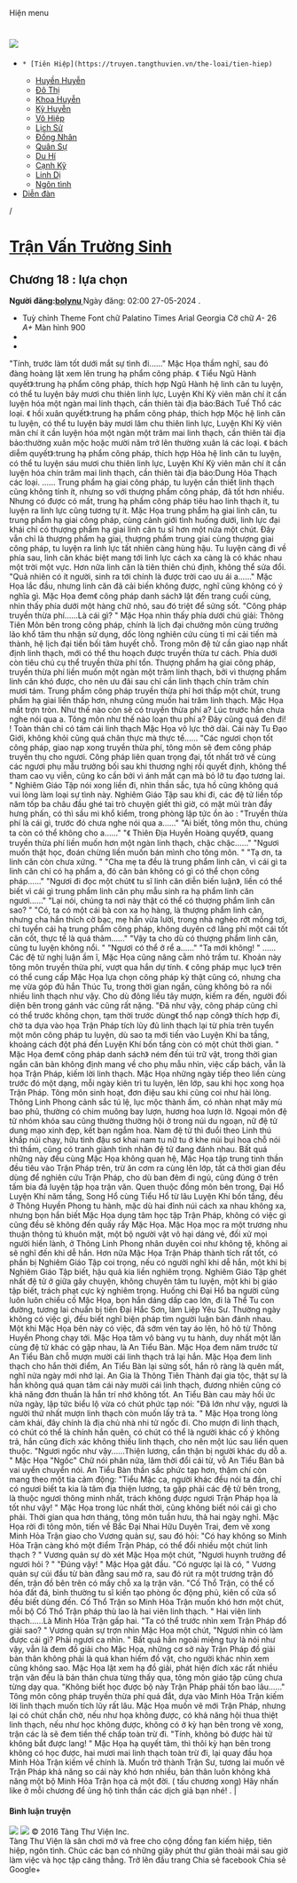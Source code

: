Hiện menu
# [ ![](https://truyen.tangthuvien.vn/images/logo-web-gray.png) ](https://truyen.tangthuvien.vn "doc truyen")
  *     * [Tiên Hiệp](https://truyen.tangthuvien.vn/the-loai/tien-hiep)
    * [Huyền Huyễn](https://truyen.tangthuvien.vn/the-loai/huyen-huyen)
    * [Đô Thị](https://truyen.tangthuvien.vn/the-loai/do-thi)
    * [Khoa Huyễn](https://truyen.tangthuvien.vn/the-loai/khoa-huyen)
    * [Kỳ Huyễn](https://truyen.tangthuvien.vn/the-loai/ky-huyen)
    * [Võ Hiệp](https://truyen.tangthuvien.vn/the-loai/vo-hiep)
    * [Lịch Sử](https://truyen.tangthuvien.vn/the-loai/lich-su)
    * [Đồng Nhân](https://truyen.tangthuvien.vn/the-loai/dong-nhan)
    * [Quân Sự](https://truyen.tangthuvien.vn/the-loai/quan-su)
    * [Du Hí](https://truyen.tangthuvien.vn/the-loai/du-hi)
    * [Cạnh Kỹ](https://truyen.tangthuvien.vn/the-loai/canh-ky)
    * [Linh Dị](https://truyen.tangthuvien.vn/the-loai/linh-di)
    * [Ngôn tình](https://ngontinh.tangthuvien.vn/)
  * [Diễn đàn](http://tangthuvien.vn/forum)


/
# [Trận Vấn Trường Sinh](https://truyen.tangthuvien.vn/doc-truyen/tran-van-truong-sinh "Trận Vấn Trường Sinh")
## Chương 18 : lựa chọn
**Người đăng:[bolynu ](https://truyen.tangthuvien.vn/converter/bolynu)**
Ngày đăng: 02:00 27-05-2024
. 
  * Tuỳ chỉnh
Theme
Font chữ
Palatino Times Arial Georgia
Cỡ chữ
_A-_ 26 _A+_
Màn hình
900
  * [](https://truyen.tangthuvien.vn/doc-truyen/tran-van-truong-sinh/chuong-18#list-comment "Bình luận")
  * [](https://truyen.tangthuvien.vn/nap-xu "Nạp tiền")


"Tính, trước làm tốt dưới mắt sự tình đi......" Mặc Họa thầm nghĩ, sau đó đàng hoàng lật xem lên trung hạ phẩm công pháp. 《 Tiểu Ngũ Hành quyết》:trung hạ phẩm công pháp, thích hợp Ngũ Hành hệ linh căn tu luyện, có thể tu luyện bảy mươi chu thiên linh lực, Luyện Khí Kỳ viên mãn chí ít cần luyện hóa một ngàn mai linh thạch, cần thiên tài địa bảo:Bách Tuế Thổ các loại. 《 hồi xuân quyết》:trung hạ phẩm công pháp, thích hợp Mộc hệ linh căn tu luyện, có thể tu luyện bảy mươi lăm chu thiên linh lực, Luyện Khí Kỳ viên mãn chí ít cần luyện hóa một ngàn một trăm mai linh thạch, cần thiên tài địa bảo:thường xuân mộc hoặc mười năm trở lên thường xuân lá các loại. 《 bách diễm quyết》:trung hạ phẩm công pháp, thích hợp Hỏa hệ linh căn tu luyện, có thể tu luyện sáu mươi chu thiên linh lực, Luyện Khí Kỳ viên mãn chí ít cần luyện hóa chín trăm mai linh thạch, cần thiên tài địa bảo:Dung Hỏa Thạch các loại. ...... Trung phẩm hạ giai công pháp, tu luyện cần thiết linh thạch cũng không tính ít, nhưng so với thượng phẩm công pháp, đã tốt hơn nhiều. Nhưng có được có mất, trung hạ phẩm công pháp tiêu hao linh thạch ít, tu luyện ra linh lực cũng tương tự ít. Mặc Họa trung phẩm hạ giai linh căn, tu trung phẩm hạ giai công pháp, cùng cảnh giới tình huống dưới, linh lực đại khái chỉ có thượng phẩm hạ giai linh căn tu sĩ hơn một nửa một chút. Đây vẫn chỉ là thượng phẩm hạ giai, thượng phẩm trung giai cùng thượng giai công pháp, tu luyện ra linh lực tất nhiên càng hùng hậu. Tu luyện càng đi về phía sau, linh căn khác biệt mang tới linh lực cách xa càng là có khác nhau một trời một vực. Hơn nữa linh căn là tiên thiên chú định, không thể sửa đổi. "Quả nhiên có ít người, sinh ra tới chính là được trời cao ưu ái a......" Mặc Họa lắc đầu, nhưng linh căn đã cải biến không được, nghĩ cũng không có ý nghĩa gì. Mặc Họa đem《 công pháp danh sách》 lật đến trang cuối cùng, nhìn thấy phía dưới một hàng chữ nhỏ, sau đó triệt để sửng sốt. "Công pháp truyền thừa phí......Là cái gì? " Mặc Họa nhìn thấy phía dưới chú giải: Thông Tiên Môn bên trong công pháp, chính là lịch đại chưởng môn cùng trưởng lão khổ tâm thu nhận sử dụng, dốc lòng nghiên cứu cùng tỉ mỉ cải tiến mà thành, hệ lịch đại tiền bối tâm huyết chỗ. Trong môn đệ tử cần giao nạp nhất định linh thạch, mới có thể thu hoạch được truyền thừa tư cách. Phía dưới còn tiêu chú cụ thể truyền thừa phí tổn. Thượng phẩm hạ giai công pháp, truyền thừa phí liền muốn một ngàn một trăm linh thạch, bởi vì thượng phẩm linh căn khó được, cho nên ưu đãi sau chỉ cần linh thạch chín trăm chín mươi tám. Trung phẩm công pháp truyền thừa phí hơi thấp một chút, trung phẩm hạ giai liền thấp hơn, nhưng cũng muốn hai trăm linh thạch. Mặc Họa mắt trợn tròn. Như thế nào còn sẽ có truyền thừa phí a? Lúc trước hắn chưa nghe nói qua a. Tông môn như thế nào loạn thu phí a? Đây cũng quá đen đi! ! Toàn thân chỉ có tám cái linh thạch Mặc Họa vô lực thở dài. Cái này Tu Đạo Giới, không khỏi cũng quá chân thực mà thực tế...... "Các ngươi chọn tốt công pháp, giao nạp xong truyền thừa phí, tông môn sẽ đem công pháp truyền thụ cho ngươi. Công pháp liên quan trọng đại, tốt nhất trở về cùng các ngươi phụ mẫu trưởng bối sau khi thương nghị rồi quyết định, không thể tham cao vụ viễn, cũng ko cần bởi vì ánh mắt cạn mà bỏ lỡ tu đạo tương lai. " Nghiêm Giáo Tập nói xong liền đi, nhìn thần sắc, tựa hồ cũng không quá vui lòng làm loại sự tình này. Nghiêm Giáo Tập sau khi đi, các đệ tử liền tốp năm tốp ba châu đầu ghé tai trò chuyện giết thì giờ, có mặt mũi tràn đầy hưng phấn, có thì sầu mi khổ kiểm, trong phòng lập tức ồn ào : "Truyền thừa phí là cái gì, trước đó chưa nghe nói qua a......" "Ai biết, tông môn thu, chúng ta còn có thể không cho a......" "《 Thiên Địa Huyền Hoàng quyết》, quang truyền thừa phí liền muốn hơn một ngàn linh thạch, chậc chậc......" "Ngươi muốn thật học, đoán chừng liền muốn bán mình cho tông môn. " "Tạ ơn, ta linh căn còn chưa xứng. " "Cha mẹ ta đều là trung phẩm linh căn, vì cái gì ta linh căn chỉ có hạ phẩm a, đó căn bản không có gì có thể chọn công pháp......" "Ngươi đi đọc một chút《 tu sĩ linh căn diễn biến luận》, liền có thể biết vì cái gì trung phẩm linh căn phụ mẫu sinh ra hạ phẩm linh căn ngươi......" "Lại nói, chúng ta nơi này thật có thể có thượng phẩm linh căn sao? " "Có, ta có một cái bà con xa họ hàng, là thượng phẩm linh căn, nhưng cha hắn thích cờ bạc, mẹ hắn vừa lười, trong nhà nghèo rớt mồng tơi, chỉ tuyển cái hạ trung phẩm công pháp, không duyên cớ lãng phí một cái tốt căn cốt, thực tế là quá thảm......" "Vậy ta cho dù có thượng phẩm linh căn, cũng tu luyện không nổi. " "Ngươi có thể ở rể a......" "Ta mới không! " ...... Các đệ tử nghị luận ầm ĩ, Mặc Họa cũng nâng cằm nhỏ trầm tư. Khoản này tông môn truyền thừa phí, vượt qua hắn dự tính. 《 công pháp mục lục》 trên có thể cung cấp Mặc Họa lựa chọn công pháp kỳ thật cũng có, nhưng cha mẹ vừa góp đủ hắn Thúc Tu, trong thời gian ngắn, cũng không bỏ ra nổi nhiều linh thạch như vậy. Cho dù đông liều tây mượn, kiếm ra đến, người đối diện bên trong gánh vác cũng rất nặng. "Đã như vậy, công pháp cũng chỉ có thể trước không chọn, tạm thời trước dùng《 thổ nạp công》 thích hợp đi, chờ ta dựa vào họa Trận Pháp tích lũy đủ linh thạch lại từ phía trên tuyển một môn công pháp tu luyện, dù sao ta mới tiến vào Luyện Khí ba tầng, khoảng cách đột phá đến Luyện Khí bốn tầng còn có một chút thời gian. " Mặc Họa đem《 công pháp danh sách》 ném đến túi trữ vật, trong thời gian ngắn căn bản không định mang về cho phụ mẫu nhìn, việc cấp bách, vẫn là họa Trận Pháp, kiếm lời linh thạch. Mặc Họa những ngày tiếp theo liền cùng trước đó một dạng, mỗi ngày kiên trì tu luyện, lên lớp, sau khi học xong họa Trận Pháp. Tông môn sinh hoạt, đơn điệu sau khi cũng coi như hài lòng. Thông Linh Phong cảnh sắc tú lệ, lục mộc thành ấm, có nhàn nhạt mây mù bao phủ, thường có chim muông bay lượn, hương hoa lượn lờ. Ngoại môn đệ tử nhóm khóa sau cũng thường thường hội ở trong núi du ngoạn, nữ đệ tử dung mạo xinh đẹp, kết bạn ngắm hoa. Nam đệ tử thì đuổi theo Linh thú khắp núi chạy, hữu tình đậu sơ khai nam tu nữ tu ở khe núi bụi hoa chỗ nói thì thầm, cũng có tranh giành tình nhân đệ tử đang đánh nhau. Bất quá những này đều cùng Mặc Họa không quan hệ, Mặc Họa tập trung tinh thần đều tiêu vào Trận Pháp trên, trừ ăn cơm ra cùng lên lớp, tất cả thời gian đều dùng để nghiên cứu Trận Pháp, cho dù ban đêm đi ngủ, cũng đúng ở trên tấm bia đá luyện tập họa trận văn. Quen thuộc đồng môn bên trong, Đại Hổ Luyện Khí năm tầng, Song Hổ cùng Tiểu Hổ từ lâu Luyện Khí bốn tầng, đều ở Thông Huyền Phong tu hành, mặc dù hai đỉnh núi cách xa nhau không xa, nhưng bọn hắn biết Mặc Họa dụng tâm học tập Trận Pháp, không có việc gì cũng đều sẽ không đến quấy rầy Mặc Họa. Mặc Họa mọc ra một trương nhu thuận thông tú khuôn mặt, một bộ người vật vô hại dáng vẻ, đối xử mọi người hiền lành, ở Thông Linh Phong nhân duyên coi như không tệ, không ai sẽ nghĩ đến khi dễ hắn. Hơn nữa Mặc Họa Trận Pháp thành tích rất tốt, có phần bị Nghiêm Giáo Tập coi trọng, nếu có người nghĩ khi dễ hắn, một khi bị Nghiêm Giáo Tập biết, hậu quả kia liền nghiêm trọng. Nghiêm Giáo Tập ghét nhất đệ tử ở giữa gây chuyện, không chuyên tâm tu luyện, một khi bị giáo tập biết, trách phạt cực kỳ nghiêm trọng. Huống chi Đại Hổ ba người cũng luôn luôn chiếu cố Mặc Họa, bọn hắn dáng dấp cao lớn, đi là Thể Tu con đường, tương lai chuẩn bị tiến Đại Hắc Sơn, làm Liệp Yêu Sư. Thường ngày không có việc gì, đều biết nghĩ biện pháp tìm người luận bàn đánh nhau. Một khi Mặc Họa bên này có việc, đã sớm vén tay áo lên, hô hô từ Thông Huyền Phong chạy tới. Mặc Họa tâm vô bàng vụ tu hành, duy nhất một lần cùng đệ tử khác có gặp nhau, là An Tiểu Bàn. Mặc Họa đem năm trước từ An Tiểu Bàn chỗ mượn mười cái linh thạch trả lại hắn. Mặc Họa đem linh thạch cho hắn thời điểm, An Tiểu Bàn lại sửng sốt, hắn rõ ràng là quên mất, nghĩ nửa ngày mới nhớ lại. An Gia là Thông Tiên Thành đại gia tộc, thật sự là hắn không quá quan tâm cái này mười cái linh thạch, đương nhiên cũng có khả năng đơn thuần là hắn trí nhớ không tốt. An Tiểu Bàn cau mày hồi ức nửa ngày, lập tức biểu lộ vừa có chút phức tạp nói: "Đã lớn như vậy, ngươi là người thứ nhất mượn linh thạch còn muốn lấy trả ta. " Mặc Họa trong lòng cảm khái, đây chính là địa chủ nhà nhi tử ngốc đi. Cho mượn đi linh thạch, có chút có thể là chính hắn quên, có chút có thể là người khác cố ý không trả, hắn cũng đích xác không thiếu linh thạch, cho nên một lúc sau liền quen thuộc. "Ngươi ngốc như vậy......Thiện lương, cẩn thận bị người khác dụ dỗ a. " Mặc Họa "Ngốc" Chữ nói phân nửa, lâm thời đổi cái từ, vỗ An Tiểu Bàn bả vai uyển chuyển nói. An Tiểu Bàn thần sắc phức tạp hơn, thậm chí còn mang theo một tia cảm động: "Tiểu Mặc ca, người khác đều nói ta đần, chỉ có ngươi biết ta kia là tâm địa thiện lương, ta gặp phải các đệ tử bên trong, là thuộc ngươi thông minh nhất, trách không được ngươi Trận Pháp họa là tốt như vậy! " Mặc Họa trong lúc nhất thời, cũng không biết nói cái gì cho phải. Thời gian qua hơn tháng, tông môn tuần hưu, thả hai ngày nghỉ. Mặc Họa rời đi tông môn, tiến về Bắc Đại Nhai Hữu Duyên Trai, đem vẽ xong Minh Hỏa Trận giao cho Vương quản sự, sau đó hỏi: "Có hay không so Minh Hỏa Trận càng khó một điểm Trận Pháp, có thể đổi nhiều một chút linh thạch ? " Vương quản sự dò xét Mặc Họa một chút, "Ngươi huynh trưởng để ngươi hỏi ? " "Đúng vậy! " Mặc Họa gật đầu. "Có ngược lại là có, " Vương quản sự cúi đầu từ bàn đằng sau mở ra, sau đó rút ra một trương trận đồ đến, trận đồ bên trên có mấy chỗ xa lạ trận văn. "Cố Thổ Trận, có thể cố hóa đất đá, bình thường tu sĩ kiến tạo phòng ốc động phủ, kiên cố cửa sổ đều biết dùng đến. Cố Thổ Trận so Minh Hỏa Trận muốn khó hơn một chút, mỗi bộ Cố Thổ Trận pháp thù lao là hai viên linh thạch. " Hai viên linh thạch......Là Minh Hỏa Trận gấp hai. "Ta có thể trước nhìn xem Trận Pháp đồ giải sao? " Vương quản sự trợn nhìn Mặc Họa một chút, "Ngươi nhìn có làm được cái gì? Phải ngươi ca nhìn. " Bất quá hắn ngoài miệng tuy là nói như vậy, vẫn là đem đồ giải cho Mặc Họa, những cơ sở này Trận Pháp đồ giải bản thân không phải là quá khan hiếm đồ vật, cho người khác nhìn xem cũng không sao. Mặc Họa lật xem hạ đồ giải, phát hiện đích xác rất nhiều trận văn đều là bản thân chưa từng thấy qua, tông môn giáo tập cũng chưa từng dạy qua. "Không biết học được bộ này Trận Pháp phải tốn bao lâu......" Tông môn công pháp truyền thừa phí quá đắt, dựa vào Minh Hỏa Trận kiếm lời linh thạch muốn tích lũy rất lâu. Mặc Họa muốn vẽ mới Trận Pháp, nhưng lại có chút chần chờ, nếu như họa không được, có khả năng hội thua thiệt linh thạch, nếu như học không được, không có ở kỳ hạn bên trong vẽ xong, trận các là sẽ đem tiền thế chấp toàn trừ đi. "Tính, không bỏ được hài tử không bắt được lang! " Mặc Họa hạ quyết tâm, thì thôi kỳ hạn bên trong không có học được, hai mươi mai linh thạch toàn trừ đi, lại quay đầu họa Minh Hỏa Trận kiếm về chính là. Muốn trở thành Trận Sư, tương lai muốn vẽ Trận Pháp khả năng so cái này khó hơn nhiều, bản thân luôn không khả năng một bộ Minh Hỏa Trận họa cả một đời. ( tấu chương xong) 
Hãy nhấn like ở mỗi chương để ủng hộ tinh thần các dịch giả bạn nhé!
. 
|
#### Bình luận truyện
![](https://truyen.tangthuvien.vn/images/ajax-loader-tr.gif)
![](https://truyen.tangthuvien.vn/images/logo-web-gray.png)
© 2016 Tàng Thư Viện Inc.  
Tàng Thư Viện là sân chơi mở và free cho cộng đồng fan kiếm hiệp, tiên hiệp, ngôn tình. Chúc các bạn có những giây phút thư giãn thoải mái sau giờ làm việc và học tập căng thẳng. 
Trở lên đầu trang
Chia sẻ facebook
Chia sẻ Google+

